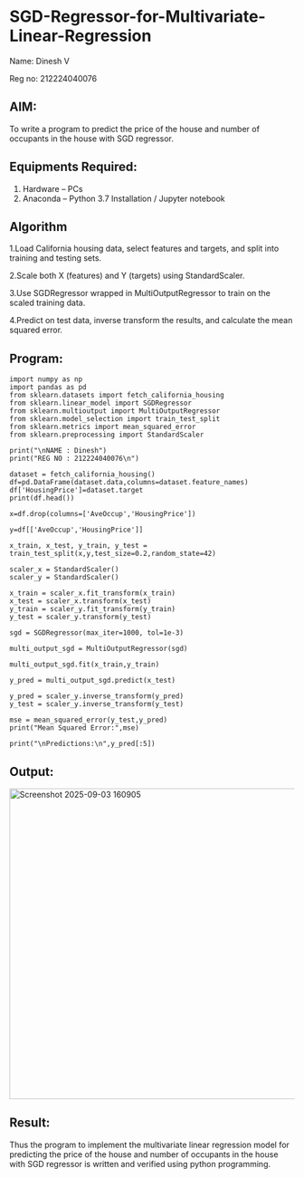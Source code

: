 # SGD-Regressor-for-Multivariate-Linear-Regression

Name: Dinesh V

Reg no: 212224040076


## AIM:
To write a program to predict the price of the house and number of occupants in the house with SGD regressor.

## Equipments Required:
1. Hardware – PCs
2. Anaconda – Python 3.7 Installation / Jupyter notebook

## Algorithm
1.Load California housing data, select features and targets, and split into training and testing sets.

2.Scale both X (features) and Y (targets) using StandardScaler.

3.Use SGDRegressor wrapped in MultiOutputRegressor to train on the scaled training data.

4.Predict on test data, inverse transform the results, and calculate the mean squared error.
## Program:
```
import numpy as np
import pandas as pd
from sklearn.datasets import fetch_california_housing
from sklearn.linear_model import SGDRegressor
from sklearn.multioutput import MultiOutputRegressor
from sklearn.model_selection import train_test_split
from sklearn.metrics import mean_squared_error
from sklearn.preprocessing import StandardScaler

print("\nNAME : Dinesh")
print("REG NO : 212224040076\n")

dataset = fetch_california_housing()
df=pd.DataFrame(dataset.data,columns=dataset.feature_names)
df['HousingPrice']=dataset.target
print(df.head())

x=df.drop(columns=['AveOccup','HousingPrice'])

y=df[['AveOccup','HousingPrice']]

x_train, x_test, y_train, y_test = train_test_split(x,y,test_size=0.2,random_state=42)

scaler_x = StandardScaler()
scaler_y = StandardScaler()

x_train = scaler_x.fit_transform(x_train)
x_test = scaler_x.transform(x_test)
y_train = scaler_y.fit_transform(y_train)
y_test = scaler_y.transform(y_test)

sgd = SGDRegressor(max_iter=1000, tol=1e-3)

multi_output_sgd = MultiOutputRegressor(sgd)

multi_output_sgd.fit(x_train,y_train)

y_pred = multi_output_sgd.predict(x_test)

y_pred = scaler_y.inverse_transform(y_pred)
y_test = scaler_y.inverse_transform(y_test)

mse = mean_squared_error(y_test,y_pred)
print("Mean Squared Error:",mse)

print("\nPredictions:\n",y_pred[:5])
```

## Output:
<img width="783" height="549" alt="Screenshot 2025-09-03 160905" src="https://github.com/user-attachments/assets/11975720-f86c-4876-a158-74f0374884f3" />

## Result:
Thus the program to implement the multivariate linear regression model for predicting the price of the house and number of occupants in the house with SGD regressor is written and verified using python programming.
